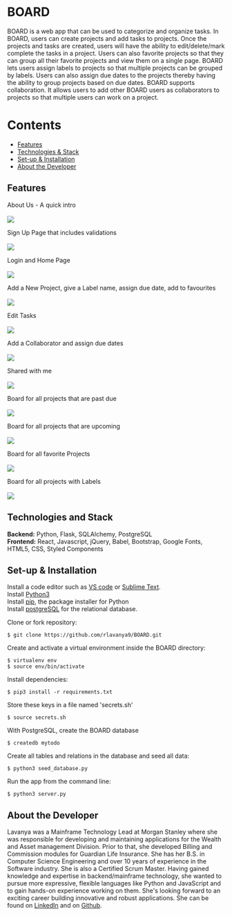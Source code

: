 # BOARD 
BOARD is a web app that can be used to categorize and organize tasks. In BOARD, users can create projects and add tasks to projects. Once the projects and tasks are created, users will have the ability to edit/delete/mark complete the tasks in a project. Users can also favorite projects so that they can group all their favorite projects and view them on a single page. BOARD lets users assign labels to projects so that multiple projects can be grouped by labels. Users can also assign due dates to the projects thereby having the ability to group projects based on due dates. BOARD supports collaboration. It allows users to add other BOARD users as collaborators to projects so that multiple users can work on a project.
<br>

# Contents
* [Features](#features)
* [Technologies & Stack](#techstack)
* [Set-up & Installation](#installation)
* [About the Developer](#aboutme)

## <a name="features"></a> Features

About Us - A quick intro
<br>
<br>
![](gifs/aboutus.gif)
<br>

Sign Up Page that includes validations
<br>
<br>
![](gifs/signup.gif)
<br>

Login and Home Page
<br>
<br>
![](gifs/login_n_home.gif)
<br>

Add a New Project, give a Label name, assign due date, add to favourites
<br>
<br>
![](gifs/add_project.gif)
<br>

Edit Tasks
<br>
<br>
![](gifs/edit_tasks.gif)
<br>

Add a Collaborator and assign due dates
<br>
<br>
![](gifs/add_collab.gif)
<br>

Shared with me
<br>
<br>
![](gifs/shared_with_me.gif)
<br>

Board for all projects that are past due
<br>
<br>
![](gifs/past_due.jpeg)
<br>

Board for all projects that are upcoming
<br>
<br>
![](gifs/upcoming.jpeg)
<br>

Board for all favorite Projects
<br>
<br>
![](gifs/Favorite.jpeg)
<br>

Board for all projects with Labels
<br>
<br>
![](gifs/Label.jpeg)
<br>

## <a name="techstack"></a> Technologies and Stack
**Backend:**
Python, Flask, SQLAlchemy, PostgreSQL <br>
**Frontend:**
React, Javascript, jQuery, Babel, Bootstrap, Google Fonts, HTML5, CSS, Styled Components <br>

## <a name="installation"></a> Set-up & Installation
Install a code editor such as [VS code](https://code.visualstudio.com/download) or [Sublime Text](https://www.sublimetext.com/).<br>
Install [Python3](https://www.python.org/downloads/mac-osx/)<br>
Install [pip](https://pip.pypa.io/en/stable/installing/), the package installer for Python <br>
Install [postgreSQL](https://www.postgresql.org/) for the relational database.<br>


Clone or fork repository:
```
$ git clone https://github.com/rlavanya9/BOARD.git
```
Create and activate a virtual environment inside the BOARD directory:
```
$ virtualenv env
$ source env/bin/activate
```
Install dependencies:
```
$ pip3 install -r requirements.txt
```
Store these keys in a file named 'secrets.sh' <br> 
```
$ source secrets.sh
```
With PostgreSQL, create the BOARD database
```
$ createdb mytodo
```
Create all tables and relations in the database and seed all data:
```
$ python3 seed_database.py
```
Run the app from the command line:
```
$ python3 server.py
```

## <a name="aboutme"></a> About the Developer

Lavanya was a Mainframe Technology Lead at Morgan Stanley where she was responsible for developing and maintaining applications for the Wealth and Asset management Division. Prior to that, she developed Billing and Commission modules for Guardian Life Insurance.  She has her B.S. in Computer Science Engineering and over 10 years of experience in the Software industry. She is also a Certified Scrum Master. Having gained knowledge and expertise in backend/mainframe technology, she wanted to pursue more expressive, flexible languages like Python and JavaScript and to gain hands-on experience working on them. She's looking forward to an exciting career building innovative and robust applications. She can be found on [LinkedIn](https://www.linkedin.com/in/lavanya-rangaswamy/) and on [Github](https://github.com/rlavanya9).